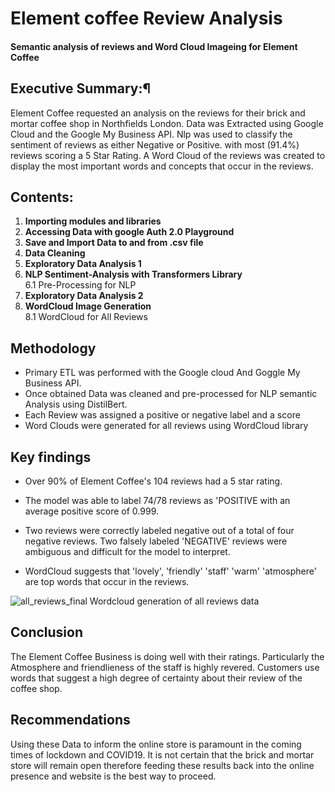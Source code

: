 # Element coffee Review Analysis

#### Semantic analysis of reviews and Word Cloud Imageing for Element Coffee

## Executive Summary:¶
Element Coffee requested an analysis on the reviews for their brick and mortar coffee shop in Northfields London. Data was Extracted using Google Cloud and the Google My Business API. Nlp was used to classify the sentiment of reviews as either Negative or Positive. with most (91.4%) reviews scoring a 5 Star Rating. A Word Cloud of the reviews was created to display the most important words and concepts that occur in the reviews.

## Contents:
1. **Importing modules and libraries**  
2. **Accessing Data with google Auth 2.0 Playground**  
3. **Save and Import Data to and from .csv file**  
4. **Data Cleaning**  
5. **Exploratory Data Analysis 1**
6. **NLP Sentiment-Analysis with Transformers Library**  
    6.1 Pre-Processing for NLP  
7. **Exploratory Data Analysis 2**  
8. **WordCloud Image Generation**  
    8.1 WordCloud for All Reviews  
    
## Methodology
- Primary ETL was performed with the Google cloud And Goggle My Business API.
- Once obtained Data was cleaned and pre-processed for NLP semantic Analysis using DistilBert.
- Each Review was assigned a positive or negative label and a score
- Word Clouds were generated for all reviews using WordCloud library

## Key findings  
- Over 90% of Element Coffee's 104 reviews had a 5 star rating.  
- The model was able to label 74/78 reviews as 'POSITIVE with an average positive score of 0.999.

- Two reviews were correctly labeled negative out of a total of four negative reviews. Two falsely labeled 'NEGATIVE' reviews were ambiguous and difficult for the model to interpret.


- WordCloud suggests that 'lovely', 'friendly' 'staff' 'warm' 'atmosphere' are top words that occur in the reviews. 

![all_reviews_final](https://user-images.githubusercontent.com/40424244/96500310-931b9080-1246-11eb-9e8a-468be31f775c.png)
Wordcloud generation of all reviews data

## Conclusion  
The Element Coffee Business is doing well with their ratings. Particularly the Atmosphere and friendlieness of the staff is highly revered. Customers use words that suggest a high degree of certainty about their review of the coffee shop.


##  Recommendations  
Using these Data to inform the online store is paramount in the coming times of lockdown and COVID19. It is not certain that the brick and mortar store will remain open therefore feeding these results back into the online presence and website is the best way to proceed.